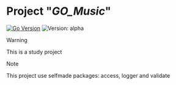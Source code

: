 # Project "*GO_Music*"

[![Go Version](https://img.shields.io/badge/Go-1.24.5+-blue.svg)](https://golang.org/doc/install)
![Version: alpha](https://img.shields.io/badge/Version-alpha-red.svg)

>[!WARNING]
>This is a study project

>[!NOTE]
>This project use selfmade packages: access, logger and validate 